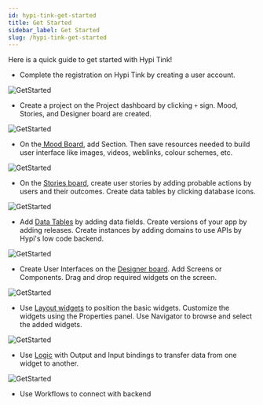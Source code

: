 ```yaml
---
id: hypi-tink-get-started
title: Get Started
sidebar_label: Get Started
slug: /hypi-tink-get-started
---
```


Here is a quick guide to get started with Hypi Tink!

* Complete the registration on Hypi Tink by creating a user account.

![GetStarted](/img/Get-Started-1.PNG)

* Create a project on the Project dashboard by clicking `+` sign. Mood, Stories, and Designer board are created.

![GetStarted](/img/Get-Started-2.PNG)

* On the[ Mood Board](hypi-tink-mood.md), add Section. Then save resources needed to build user interface like images, videos, weblinks, colour schemes, etc.

![GetStarted](/img/Get-Started-3.PNG)

* On the [Stories board](hypi-tink-stories.md), create user stories by adding probable actions by users and their outcomes. Create data tables by clicking database icons.

![GetStarted](/img/Get-Started-4.PNG)

* Add [Data Tables](#) by adding data fields. Create versions of your app by adding releases. Create instances by adding domains to use APIs by Hypi's low code backend.

![GetStarted](/img/Get-Started-5.PNG)

* Create User Interfaces on the [Designer board](hypi-tink-designer.md). Add Screens or Components. Drag and drop required widgets on the screen.
 
 ![GetStarted](/img/Get-Started-6.PNG)

* Use [Layout widgets](widget-layout.md) to position the basic widgets. Customize the widgets using the Properties panel. Use Navigator to browse and select the added widgets.
 
![GetStarted](/img/Get-Started-7.PNG)

* Use [Logic](designer-logic.md) with Output and Input bindings to transfer data from one widget to another.

![GetStarted](/img/Get-Started-8.PNG)

* Use Workflows to connect with backend